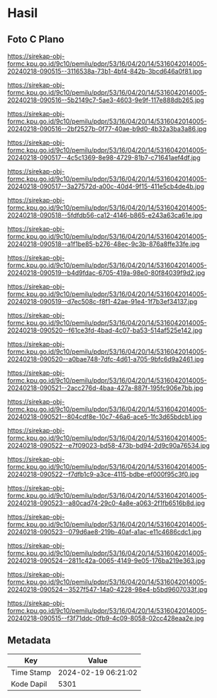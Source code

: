 # Hasil

## Foto C Plano

https://sirekap-obj-formc.kpu.go.id/9c10/pemilu/pdpr/53/16/04/20/14/5316042014005-20240218-090515--3116538a-73b1-4bf4-842b-3bcd646a0f81.jpg

https://sirekap-obj-formc.kpu.go.id/9c10/pemilu/pdpr/53/16/04/20/14/5316042014005-20240218-090516--5b2149c7-5ae3-4603-9e9f-117e888db265.jpg

https://sirekap-obj-formc.kpu.go.id/9c10/pemilu/pdpr/53/16/04/20/14/5316042014005-20240218-090516--2bf2527b-0f77-40ae-b9d0-4b32a3ba3a86.jpg

https://sirekap-obj-formc.kpu.go.id/9c10/pemilu/pdpr/53/16/04/20/14/5316042014005-20240218-090517--4c5c1369-8e98-4729-81b7-c71641aef4df.jpg

https://sirekap-obj-formc.kpu.go.id/9c10/pemilu/pdpr/53/16/04/20/14/5316042014005-20240218-090517--3a27572d-a00c-40d4-9f15-411e5cb4de4b.jpg

https://sirekap-obj-formc.kpu.go.id/9c10/pemilu/pdpr/53/16/04/20/14/5316042014005-20240218-090518--5fdfdb56-ca12-4146-b865-e243a63ca61e.jpg

https://sirekap-obj-formc.kpu.go.id/9c10/pemilu/pdpr/53/16/04/20/14/5316042014005-20240218-090518--a1f1be85-b276-48ec-9c3b-876a8ffe33fe.jpg

https://sirekap-obj-formc.kpu.go.id/9c10/pemilu/pdpr/53/16/04/20/14/5316042014005-20240218-090519--b4d9fdac-6705-419a-98e0-80f84039f9d2.jpg

https://sirekap-obj-formc.kpu.go.id/9c10/pemilu/pdpr/53/16/04/20/14/5316042014005-20240218-090519--d7ec508c-f8f1-42ae-91e4-1f7b3ef34137.jpg

https://sirekap-obj-formc.kpu.go.id/9c10/pemilu/pdpr/53/16/04/20/14/5316042014005-20240218-090520--f61ce3fd-4bad-4c07-ba53-514af525e142.jpg

https://sirekap-obj-formc.kpu.go.id/9c10/pemilu/pdpr/53/16/04/20/14/5316042014005-20240218-090520--a0bae748-7dfc-4d61-a705-9bfc6d9a2461.jpg

https://sirekap-obj-formc.kpu.go.id/9c10/pemilu/pdpr/53/16/04/20/14/5316042014005-20240218-090521--2acc276d-4baa-427a-887f-195fc906e7bb.jpg

https://sirekap-obj-formc.kpu.go.id/9c10/pemilu/pdpr/53/16/04/20/14/5316042014005-20240218-090521--804cdf8e-10c7-46a6-ace5-1fc3d65bdcb1.jpg

https://sirekap-obj-formc.kpu.go.id/9c10/pemilu/pdpr/53/16/04/20/14/5316042014005-20240218-090522--e7f09023-bd58-473b-bd94-2d9c90a76534.jpg

https://sirekap-obj-formc.kpu.go.id/9c10/pemilu/pdpr/53/16/04/20/14/5316042014005-20240218-090522--f7dfb1c9-a3ce-4115-bdbe-ef000f95c3f0.jpg

https://sirekap-obj-formc.kpu.go.id/9c10/pemilu/pdpr/53/16/04/20/14/5316042014005-20240218-090523--a80cad74-29c0-4a8e-a063-2f1fb6516b8d.jpg

https://sirekap-obj-formc.kpu.go.id/9c10/pemilu/pdpr/53/16/04/20/14/5316042014005-20240218-090523--079d6ae8-219b-40af-a1ac-e11c4686cdc1.jpg

https://sirekap-obj-formc.kpu.go.id/9c10/pemilu/pdpr/53/16/04/20/14/5316042014005-20240218-090524--2811c42a-0065-4149-9e05-176ba219e363.jpg

https://sirekap-obj-formc.kpu.go.id/9c10/pemilu/pdpr/53/16/04/20/14/5316042014005-20240218-090524--3527f547-14a0-4228-98e4-b5bd9607033f.jpg

https://sirekap-obj-formc.kpu.go.id/9c10/pemilu/pdpr/53/16/04/20/14/5316042014005-20240218-090515--f3f71ddc-0fb9-4c09-8058-02cc428eaa2e.jpg


## Metadata

| Key        | Value               |
| ---------- | ------------------- |
| Time Stamp | 2024-02-19 06:21:02 |
| Kode Dapil | 5301                |



